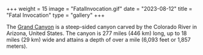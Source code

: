 +++
weight = 15
image = "FatalInvocation.gif"
date = "2023-08-12"
title = "Fatal Invocation"
type = "gallery"
+++

The [Grand Canyon](https://en.wikipedia.org/w/index.php?title=Grand_Canyon&oldid=952699432) 
is a steep-sided canyon carved by the Colorado River in Arizona, United States. 
The canyon is 277 miles (446 km) long, up to 18 miles (29 km) wide and attains a depth of over a mile (6,093 feet or 1,857 meters).